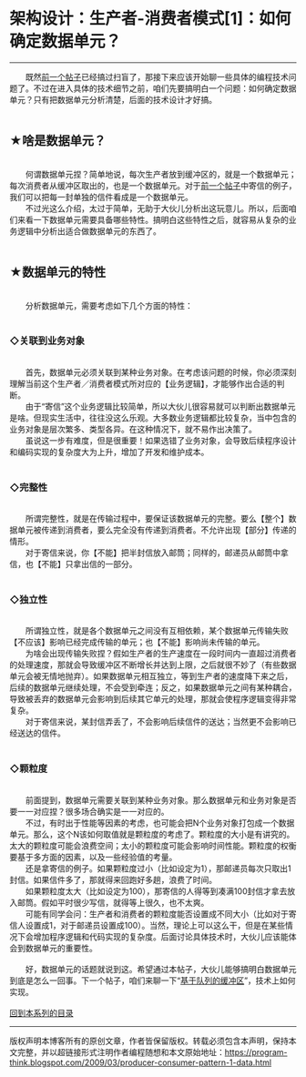 # 架构设计：生产者-消费者模式[1]：如何确定数据单元？ 

-----

<div class="post-body entry-content">
　　既然<a href="../../2009/03/producer-consumer-pattern-0-overview.md">前一个帖子</a>已经搞过扫盲了，那接下来应该开始聊一些具体的编程技术问题了。不过在进入具体的技术细节之前，咱们先要搞明白一个问题：如何确定数据单元？只有把数据单元分析清楚，后面的技术设计才好搞。<a name="more"></a><br/>
<br/>
<h2>★啥是数据单元？</h2><br/>
　　何谓数据单元捏？简单地说，每次生产者放到缓冲区的，就是一个数据单元；每次消费者从缓冲区取出的，也是一个数据单元。对于<a href="http://program-think.blogspot.com/2009/03/producer-consumer-pattern-0-overview.html">前一个帖子</a>中寄信的例子，我们可以把每一封单独的信件看成是一个数据单元。<br/>
　　不过光这么介绍，太过于简单，无助于大伙儿分析出这玩意儿。所以，后面咱们来看一下数据单元需要具备哪些特性。搞明白这些特性之后，就容易从复杂的业务逻辑中分析出适合做数据单元的东西了。<br/>
<br/>
<h2>★数据单元的特性</h2><br/>
　　分析数据单元，需要考虑如下几个方面的特性：<br/>
<br/>
<h3>◇关联到业务对象</h3><br/>
　　首先，数据单元必须关联到某种业务对象。在考虑该问题的时候，你必须深刻理解当前这个生产者／消费者模式所对应的【业务逻辑】，才能够作出合适的判断。<br/>
　　由于“寄信”这个业务逻辑比较简单，所以大伙儿很容易就可以判断出数据单元是啥。但现实生活中，往往没这么乐观。大多数业务逻辑都比较复杂，当中包含的业务对象是层次繁多、类型各异。在这种情况下，就不易作出决策了。<br/>
　　虽说这一步有难度，但是很重要！如果选错了业务对象，会导致后续程序设计和编码实现的复杂度大为上升，增加了开发和维护成本。<br/>
<br/>
<h3>◇完整性</h3><br/>
　　所谓完整性，就是在传输过程中，要保证该数据单元的完整。要么【整个】数据单元被传递到消费者，要么完全没有传递到消费者。不允许出现【部分】传递的情形。<br/>
　　对于寄信来说，你【不能】把半封信放入邮筒；同样的，邮递员从邮筒中拿信，也【不能】只拿出信的一部分。<br/>
<br/>
<h3>◇独立性</h3><br/>
　　所谓独立性，就是各个数据单元之间没有互相依赖，某个数据单元传输失败【不应该】影响已经完成传输的单元；也【不能】影响尚未传输的单元。<br/>
　　为啥会出现传输失败捏？假如生产者的生产速度在一段时间内一直超过消费者的处理速度，那就会导致缓冲区不断增长并达到上限，之后就很不妙了（有些数据单元会被无情地抛弃）。如果数据单元相互独立，等到生产者的速度降下来之后，后续的数据单元继续处理，不会受到牵连；反之，如果数据单元之间有某种耦合，导致被丢弃的数据单元会影响到后续其它单元的处理，那就会使程序逻辑变得非常复杂。<br/>
　　对于寄信来说，某封信弄丢了，不会影响后续信件的送达；当然更不会影响已经送达的信件。<br/>
<br/>
<h3>◇颗粒度</h3><br/>
　　前面提到，数据单元需要关联到某种业务对象。那么数据单元和业务对象是否要一一对应捏？很多场合确实是一一对应的。<br/>
　　不过，有时出于性能等因素的考虑，也可能会把N个业务对象打包成一个数据单元。那么，这个N该如何取值就是颗粒度的考虑了。颗粒度的大小是有讲究的。太大的颗粒度可能会浪费空间；太小的颗粒度可能会影响时间性能。颗粒度的权衡要基于多方面的因素，以及一些经验值的考量。<br/>
　　还是拿寄信的例子。如果颗粒度过小（比如设定为1），那邮递员每次只取出1封信。如果信件多了，那就得来回跑好多趟，浪费了时间。<br/>
　　如果颗粒度太大（比如设定为100），那寄信的人得等到凑满100封信才拿去放入邮筒。假如平时很少写信，就得等上很久，也不太爽。<br/>
　　可能有同学会问：生产者和消费者的颗粒度能否设置成不同大小（比如对于寄信人设置成1，对于邮递员设置成100）。当然，理论上可以这么干，但是在某些情况下会增加程序逻辑和代码实现的复杂度。后面讨论具体技术时，大伙儿应该能体会到数据单元的重要性。<br/>
<br/>
　　好，数据单元的话题就说到这。希望通过本帖子，大伙儿能够搞明白数据单元到底是怎么一回事。下一个帖子，咱们来聊一下“<a href="../../2009/03/producer-consumer-pattern-2-queue.md">基于队列的缓冲区</a>”，技术上如何实现。<br/>
<br/>
<a href="../../2009/03/producer-consumer-pattern-0-overview.md#index">回到本系列的目录</a>
</div>


------------------------------------------------

版权声明本博客所有的原创文章，作者皆保留版权。转载必须包含本声明，保持本文完整，并以超链接形式注明作者编程随想和本文原始地址：https://program-think.blogspot.com/2009/03/producer-consumer-pattern-1-data.html

